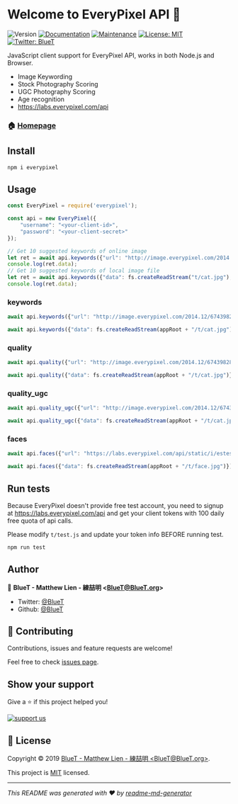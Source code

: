 # Welcome to EveryPixel API 👋
![Version](https://img.shields.io/badge/version-0.1.0-blue.svg?cacheSeconds=2592000)
[![Documentation](https://img.shields.io/badge/documentation-yes-brightgreen.svg)](https://github.com/BlueT/everypixel-js#readme)
[![Maintenance](https://img.shields.io/badge/Maintained%3F-yes-green.svg)](https://github.com/BlueT/everypixel-js/graphs/commit-activity)
[![License: MIT](https://img.shields.io/badge/License-MIT-yellow.svg)](https://github.com/BlueT/everypixel-js/blob/master/LICENSE)
[![Twitter: BlueT](https://img.shields.io/twitter/follow/BlueT.svg?style=social)](https://twitter.com/BlueT)

JavaScript client support for EveryPixel API, works in both Node.js and Browser.
- Image Keywording
- Stock Photography Scoring
- UGC Photography Scoring
- Age recognition
- <https://labs.everypixel.com/api>

### 🏠 [Homepage](https://github.com/BlueT/everypixel-js#readme)

## Install

```sh
npm i everypixel
```

## Usage

```js
const EveryPixel = require('everypixel');

const api = new EveryPixel({
	"username": "<your-client-id>",
	"password": "<your-client-secret>"
});

// Get 10 suggested keywords of online image
let ret = await api.keywords({"url": "http://image.everypixel.com/2014.12/67439828186edc79b9be81a4dedea8b03c09a12825b_b.jpg", "num_keywords": 10});
console.log(ret.data);
// Get 10 suggested keywords of local image file
let ret = await api.keywords({"data": fs.createReadStream("t/cat.jpg"), "num_keywords": 10});
console.log(ret.data);

```

### keywords
```js
await api.keywords({"url": "http://image.everypixel.com/2014.12/67439828186edc79b9be81a4dedea8b03c09a12825b_b.jpg", "num_keywords": 10});
```

```js
await api.keywords({"data": fs.createReadStream(appRoot + "/t/cat.jpg"), "num_keywords": 10});
```

### quality
```js
await api.quality({"url": "http://image.everypixel.com/2014.12/67439828186edc79b9be81a4dedea8b03c09a12825b_b.jpg"});
```

```js
await api.quality({"data": fs.createReadStream(appRoot + "/t/cat.jpg")});
```

### quality_ugc
```js
await api.quality_ugc({"url": "http://image.everypixel.com/2014.12/67439828186edc79b9be81a4dedea8b03c09a12825b_b.jpg"});
```

```js
await api.quality_ugc({"data": fs.createReadStream(appRoot + "/t/cat.jpg")});
```

### faces
```js
await api.faces({"url": "https://labs.everypixel.com/api/static/i/estest_sample3.jpg"});
```

```js
await api.faces({"data": fs.createReadStream(appRoot + "/t/face.jpg")});
```

## Run tests
Because EveryPixel doesn't provide free test account, you need to signup at https://labs.everypixel.com/api and get your client tokens with 100 daily free quota of api calls.

Please modify `t/test.js` and update your token info BEFORE running test.

```sh
npm run test
```

## Author

👤 **BlueT - Matthew Lien - 練喆明 &lt;BlueT@BlueT.org&gt;**

* Twitter: [@BlueT](https://twitter.com/BlueT)
* Github: [@BlueT](https://github.com/BlueT)

## 🤝 Contributing

Contributions, issues and feature requests are welcome!

Feel free to check [issues page](https://github.com/BlueT/everypixel-js/issues).

## Show your support

Give a ⭐️ if this project helped you!

[![support us](https://img.shields.io/badge/become-a%20patreon%20us-orange.svg?cacheSeconds=2592000)](https://www.patreon.com/bluet)


## 📝 License

Copyright © 2019 [BlueT - Matthew Lien - 練喆明 &lt;BlueT@BlueT.org&gt;](https://github.com/BlueT).

This project is [MIT](https://github.com/BlueT/everypixel-js/blob/master/LICENSE) licensed.

***
_This README was generated with ❤️ by [readme-md-generator](https://github.com/kefranabg/readme-md-generator)_
